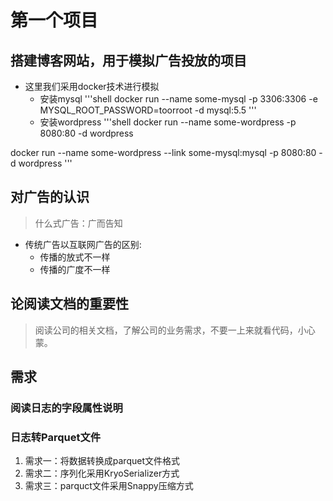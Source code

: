 # 第一个项目
## 搭建博客网站，用于模拟广告投放的项目
- 这里我们采用docker技术进行模拟
  - 安装mysql
'''shell
docker run --name some-mysql -p 3306:3306 -e MYSQL_ROOT_PASSWORD=toorroot -d mysql:5.5
'''
  - 安装wordpress
'''shell
docker run --name some-wordpress -p 8080:80 -d wordpress

docker run --name some-wordpress --link some-mysql:mysql -p 8080:80 -d wordpress
'''

## 对广告的认识
> 什么式广告：广而告知
- 传统广告以互联网广告的区别:
  - 传播的放式不一样
  - 传播的广度不一样

## 论阅读文档的重要性
> 阅读公司的相关文档，了解公司的业务需求，不要一上来就看代码，小心蒙。
## 需求
### 阅读日志的字段属性说明
### 日志转Parquet文件
1) 需求一：将数据转换成parquet文件格式
2) 需求二：序列化采用KryoSerializer方式
3) 需求三：parquct文件采用Snappy压缩方式
